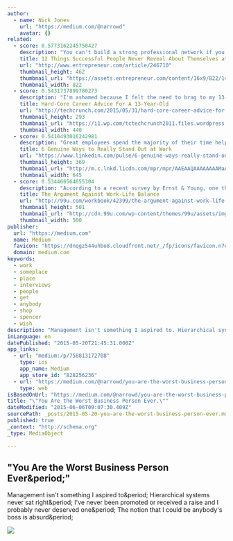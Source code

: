 ```yaml
---
author:
  - name: Nick Jones
    url: "https://medium.com/@narrowd"
    avatar: {}
related:
  - score: 0.5773162245750427
    description: "You can't build a strong professional network if you don't open up to your colleagues; but doing so is tricky, because revealing the wrong things can have a devastating effect on your career. Sharing the right aspects of yourself in the right ways is an art form."
    title: 12 Things Successful People Never Reveal About Themselves at Work
    url: "http://www.entrepreneur.com/article/246710"
    thumbnail_height: 462
    thumbnail_url: "https://assets.entrepreneur.com/content/16x9/822/1412624086-10-stupid-things-bosses-say-when-they-fire-people-man-covering-mouth.jpg"
    thumbnail_width: 822
  - score: 0.5431737899780273
    description: "I'm ashamed because I felt the need to brag to my 13-year-old. But she asked for it. My daughter Mollie had a homework assignment for her guidance class that had her ask me what I do for a living. This put me in a weird position. I do a lot of things."
    title: Hard-Core Career Advice For A 13-Year-Old
    url: "http://techcrunch.com/2015/05/31/hard-core-career-advice-for-a-13-year-old/"
    thumbnail_height: 293
    thumbnail_url: "https://i1.wp.com/tctechcrunch2011.files.wordpress.com/2015/05/teenjobladder.jpg?fit=440%2C330"
    thumbnail_width: 440
  - score: 0.5410493016242981
    description: "Great employees spend the majority of their time helping other people succeed: Their company, their employees, their customers and vendors and suppliers... the list goes on and on.Great employees also spend some time helping themselves succeed, both for \"selfish\" reasons and because their success creates success for others.Rightly or wrongly, to succeed you can't just do a great job -- you also have to find ways to get noticed for doing a great job."
    title: 6 Genuine Ways to Really Stand Out at Work
    url: "https://www.linkedin.com/pulse/6-genuine-ways-really-stand-out-work-jeff-haden"
    thumbnail_height: 369
    thumbnail_url: "http://m.c.lnkd.licdn.com/mpr/mpr/AAEAAQAAAAAAAAMaAAAAJDliZTkyZWVhLWM4YjAtNDM5NS1hYzg5LWM5MGI2ZTYxNDAzOQ.jpg"
    thumbnail_width: 645
  - score: 0.534466564655304
    description: "According to a recent survey by Ernst & Young, one third of full-time workers globally say that managing work-life has become increasingly difficult. 9, 700 workers in the United States, Germany, Japan, China, Mexico, Brazil, India and the United Kingdom revealed that they are working longer hours and harder than ever before, leaving very little time for much else."
    title: The Argument Against Work-Life Balance
    url: "http://99u.com/workbook/42399/the-argument-against-work-life-balance"
    thumbnail_height: 501
    thumbnail_url: "http://cdn.99u.com/wp-content/themes/99u/assets/img/logo-og.png"
    thumbnail_width: 500
publisher:
  url: "https://medium.com"
  name: Medium
  favicon: "https://dnqgz544uhbo8.cloudfront.net/_/fp/icons/favicon.n7eHNqdWyHhbTLN2-3a-6g.ico"
  domain: medium.com
keywords:
  - work
  - someplace
  - place
  - interviews
  - people
  - get
  - anybody
  - shop
  - spencer
  - wish
description: "Management isn't something I aspired to. Hierarchical systems never sat right. I've never been promoted or received a raise and I probably never deserved one. The notion that I could be anybody's boss is absurd."
inLanguage: en
datePublished: "2015-05-20T21:45:31.000Z"
app_links:
  - url: "medium:/p/758813172708"
    type: ios
    app_name: Medium
    app_store_id: "828256236"
  - url: "https://medium.com/@narrowd/you-are-the-worst-business-person-ever-758813172708"
    type: web
isBasedOnUrl: "https://medium.com/@narrowd/you-are-the-worst-business-person-ever-758813172708"
title: "\"You Are the Worst Business Person Ever.\""
dateModified: "2015-06-06T09:07:30.409Z"
sourcePath: _posts/2015-05-20-you-are-the-worst-business-person-ever.md
published: true
_context: "http://schema.org"
_type: MediaObject

---
```

<article style=""><h1>"You Are the Worst Business Person Ever&amp;period;"</h1><p>Management isn't something I aspired to&amp;period; Hierarchical systems never sat right&amp;period; I've never been promoted or received a raise and I probably never deserved one&amp;period; The notion that I could be anybody's boss is absurd&amp;period;</p><img src="https://d262ilb51hltx0.cloudfront.net/max/800/1*HYNWaXKnTUwoskQiWq0XCg.jpeg" /></article>
